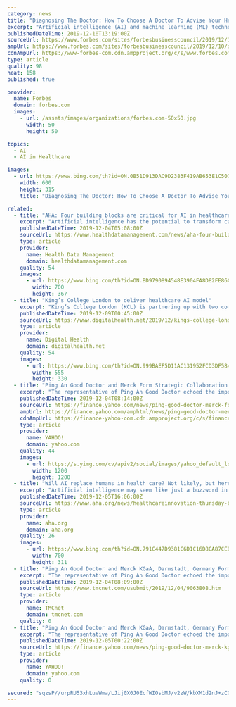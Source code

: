 ```yaml
---
category: news
title: "Diagnosing The Doctor: How To Choose A Doctor To Advise Your Healthcare AI Startup"
excerpt: "Artificial intelligence (AI) and machine learning (ML) technologies are helping transform this deluge of healthcare data into insights that can help hospitals and doctors become more efficient, accurate and accessible. I've seen this firsthand through my own company, which uses AI to analyze clinical notes. However, medicine is extremely ..."
publishedDateTime: 2019-12-10T13:19:00Z
sourceUrl: https://www.forbes.com/sites/forbesbusinesscouncil/2019/12/10/diagnosing-the-doctor-how-to-choose-a-doctor-to-advise-your-healthcare-ai-startup/
ampUrl: https://www.forbes.com/sites/forbesbusinesscouncil/2019/12/10/diagnosing-the-doctor-how-to-choose-a-doctor-to-advise-your-healthcare-ai-startup/amp/
cdnAmpUrl: https://www-forbes-com.cdn.ampproject.org/c/s/www.forbes.com/sites/forbesbusinesscouncil/2019/12/10/diagnosing-the-doctor-how-to-choose-a-doctor-to-advise-your-healthcare-ai-startup/amp/
type: article
quality: 98
heat: 158
published: true

provider:
  name: Forbes
  domain: forbes.com
  images:
    - url: /assets/images/organizations/forbes.com-50x50.jpg
      width: 50
      height: 50

topics:
  - AI
  - AI in Healthcare

images:
  - url: https://www.bing.com/th?id=ON.0B51D913DAC9D2383F419AB653E1C507
    width: 600
    height: 315
    title: "Diagnosing The Doctor: How To Choose A Doctor To Advise Your Healthcare AI Startup"

related:
  - title: "AHA: Four building blocks are critical for AI in healthcare"
    excerpt: "Artificial intelligence has the potential to transform care delivery ... However, to realize this promise, hospitals and health systems must build a clinical AI infrastructure based on four building blocks that are critical in healthcare. People: Hospitals and health systems will need to set up organizational charts and assign responsibilities ..."
    publishedDateTime: 2019-12-04T05:08:00Z
    sourceUrl: https://www.healthdatamanagement.com/news/aha-four-building-blocks-are-critical-for-ai-in-healthcare
    type: article
    provider:
      name: Health Data Management
      domain: healthdatamanagement.com
    quality: 54
    images:
      - url: https://www.bing.com/th?id=ON.BD9790894548E3904FA8D82FE86C22AC
        width: 700
        height: 367
  - title: "King’s College London to deliver healthcare AI model"
    excerpt: "King’s College London (KCL) is partnering up with two companies to deliver an artificial intelligence model in the healthcare and life sciences sector. KCL is joining forces with Owkin, a company that develops AI algorithms for cancer centres and pharmaceutical companies, and American technology company, NVIDIA, to provide Federated Learning ..."
    publishedDateTime: 2019-12-09T00:45:00Z
    sourceUrl: https://www.digitalhealth.net/2019/12/kings-college-london-to-deliver-healthcare-ai-model/
    type: article
    provider:
      name: Digital Health
      domain: digitalhealth.net
    quality: 54
    images:
      - url: https://www.bing.com/th?id=ON.999BAEF5D11AC131952FCD3DF58446C2
        width: 555
        height: 330
  - title: "Ping An Good Doctor and Merck Form Strategic Collaboration to Advance Intelligent Healthcare in China"
    excerpt: "The representative of Ping An Good Doctor echoed the importance of the partnership: \"Ping An Good Doctor will take the advantages of the healthcare ecosystem platform and rely on its unique service model of 'internet + artificial intelligence + more than 1,000 in-house physicians', combining Merck's advanced technology and high-quality ..."
    publishedDateTime: 2019-12-04T08:14:00Z
    sourceUrl: https://finance.yahoo.com/news/ping-good-doctor-merck-form-080200541.html
    ampUrl: https://finance.yahoo.com/amphtml/news/ping-good-doctor-merck-form-080200541.html
    cdnAmpUrl: https://finance-yahoo-com.cdn.ampproject.org/c/s/finance.yahoo.com/amphtml/news/ping-good-doctor-merck-form-080200541.html
    type: article
    provider:
      name: YAHOO!
      domain: yahoo.com
    quality: 44
    images:
      - url: https://s.yimg.com/cv/apiv2/social/images/yahoo_default_logo-1200x1200.png
        width: 1200
        height: 1200
  - title: "Will AI replace humans in health care? Not likely, but here’s how to talk to your staff about it"
    excerpt: "Artificial intelligence may seem like just a buzzword in health care today, but the technology is poised to significantly transform how health care is delivered — and the type of work required to deliver it. A third or more of the tasks being performed by people in hospitals and health systems could be automated in the future, performed ..."
    publishedDateTime: 2019-12-05T16:06:00Z
    sourceUrl: https://www.aha.org/news/healthcareinnovation-thursday-blog/2019-12-05-will-ai-replace-humans-health-care-not-likely
    type: article
    provider:
      name: aha.org
      domain: aha.org
    quality: 26
    images:
      - url: https://www.bing.com/th?id=ON.791C447D9381C6D1C16D8CA87CEB65E3
        width: 700
        height: 311
  - title: "Ping An Good Doctor and Merck KGaA, Darmstadt, Germany Form Strategic Collaboration to Advance Intelligent Healthcare in China"
    excerpt: "The representative of Ping An Good Doctor echoed the importance of the partnership: \"Ping An Good Doctor will take the advantages of the healthcare ecosystem platform and rely on its unique service model of 'internet + artificial intelligence + more than 1,000 in-house physicians', combining Merck KGaA, Darmstadt, Germany's advanced technology ..."
    publishedDateTime: 2019-12-04T08:09:00Z
    sourceUrl: https://www.tmcnet.com/usubmit/2019/12/04/9063808.htm
    type: article
    provider:
      name: TMCnet
      domain: tmcnet.com
    quality: 0
  - title: "Ping An Good Doctor and Merck KGaA, Darmstadt, Germany Form Strategic Collaboration to Advance Intelligent Healthcare in China"
    excerpt: "The representative of Ping An Good Doctor echoed the importance of the partnership: \"Ping An Good Doctor will take the advantages of the healthcare ecosystem platform and rely on its unique service model of 'internet + artificial intelligence + more than 1,000 in-house physicians', combining Merck KGaA, Darmstadt, Germany's advanced technology ..."
    publishedDateTime: 2019-12-05T00:22:00Z
    sourceUrl: https://finance.yahoo.com/news/ping-good-doctor-merck-kgaa-080100413.html
    type: article
    provider:
      name: YAHOO!
      domain: yahoo.com
    quality: 0

secured: "sqzsP//urpRU53xhLuvWma/LJij0X0J0EcfWIOsbMJ/v2zW/kbXM1d2nJ+zCGh72x28Du6rI/y3A+9XJJdxEQ/i4DVise0OUCZozIK5g5bIW0VW2qVW977oGaY91lRH1RcGo+JmSdoK5IHkWyj9QpzQZXIL7H6WYWbGlzzsAmvq8ammPwy/gf7fmJUsdEww26pVD8rIjm7E04O9i0D4s+ldA7fxovTsJ+4YoXR6TcpRLRxFTKdXrf9LVZ+ULwc2GLQX/dnbZvJikHS3DI1kZtw==;a3cqQAg4Ti41hc+TiCUnwQ=="
---
```



